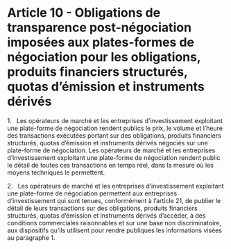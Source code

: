 # Article 10 - Obligations de transparence post-négociation imposées aux plates-formes de négociation pour les obligations, produits financiers structurés, quotas d’émission et instruments dérivés


1.   Les opérateurs de marché et les entreprises d’investissement exploitant une plate-forme de négociation rendent publics le prix, le volume et l’heure des transactions exécutées portant sur des obligations, produits financiers structurés, quotas d’émission et instruments dérivés négociés sur une plate-forme de négociation. Les opérateurs de marché et les entreprises d’investissement exploitant une plate-forme de négociation rendent public le détail de toutes ces transactions en temps réel, dans la mesure où les moyens techniques le permettent.

2.   Les opérateurs de marché et les entreprises d’investissement exploitant une plate-forme de négociation permettent aux entreprises d’investissement qui sont tenues, conformément à l’article 21, de publier le détail de leurs transactions sur des obligations, produits financiers structurés, quotas d’émission et instruments dérivés d’accéder, à des conditions commerciales raisonnables et sur une base non discriminatoire, aux dispositifs qu’ils utilisent pour rendre publiques les informations visées au paragraphe 1.
